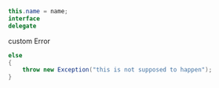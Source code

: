 
```c#
this.name = name;
interface
delegate

```
custom Error
```c#
else
{
	throw new Exception("this is not supposed to happen");
}
```